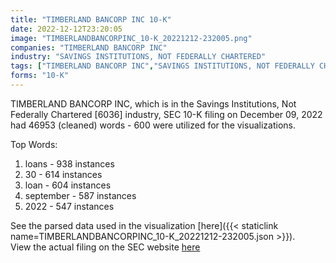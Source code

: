 ```yaml
---
title: "TIMBERLAND BANCORP INC 10-K"
date: 2022-12-12T23:20:05
image: "TIMBERLANDBANCORPINC_10-K_20221212-232005.png"
companies: "TIMBERLAND BANCORP INC"
industry: "SAVINGS INSTITUTIONS, NOT FEDERALLY CHARTERED"
tags: ["TIMBERLAND BANCORP INC","SAVINGS INSTITUTIONS, NOT FEDERALLY CHARTERED","12-09-2022","10-K"]
forms: "10-K"
---
```

TIMBERLAND BANCORP INC, which is in the Savings Institutions, Not Federally Chartered [6036] industry, SEC 10-K filing on December 09, 2022 had 46953 (cleaned) words - 600 were utilized for the visualizations.

Top Words:
1. loans - 938 instances
2. 30 - 614 instances
3. loan - 604 instances
4. september - 587 instances
5. 2022 - 547 instances


See the parsed data used in the visualization [here]({{< staticlink name=TIMBERLANDBANCORPINC_10-K_20221212-232005.json >}}).  
View the actual filing on the SEC website [here](https://www.sec.gov/Archives/edgar/data/1046050/0000939057-22-000366.txt)